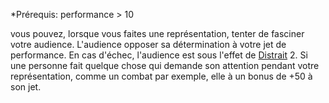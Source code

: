 *Prérequis: performance > 10

vous pouvez, lorsque vous faites une représentation, tenter de fasciner votre audience. L'audience opposer sa détermination à votre jet de performance. En cas d'échec, l'audience est sous l'effet de [Distrait](../../../../../../1.Regles%20generales/1.Regles%20de%20jeu/1.Base/7.Etats.md#Distrait) 2.
Si une personne fait quelque chose qui demande son attention pendant votre représentation, comme un combat par exemple, elle à un bonus de +50 à son jet.